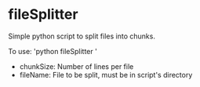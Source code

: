 # fileSplitter
Simple python script to split files into chunks.

To use: 'python fileSplitter <chunkSize> <fileName>'
  - chunkSize: Number of lines per file
  - fileName: File to be split, must be in script's directory
